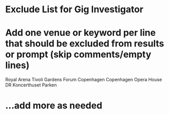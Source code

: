 # Exclude List for Gig Investigator

# Add one venue or keyword per line that should be excluded from results or prompt (skip comments/empty lines)
Royal Arena
Tivoli Gardens
Forum Copenhagen
Copenhagen Opera House
DR Koncerthuset
Parken
# ...add more as needed
